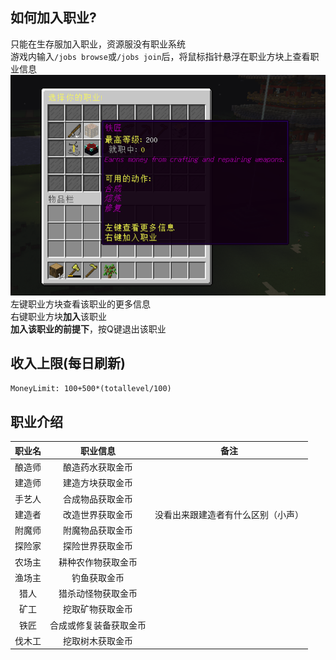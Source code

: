 ## 如何加入职业?  
只能在生存服加入职业，资源服没有职业系统  
游戏内输入`/jobs browse`或`/jobs join`后，将鼠标指针悬浮在职业方块上查看职业信息
![](_images/职业.png)
左键职业方块查看该职业的更多信息  
右键职业方块**加入**该职业  
**加入该职业的前提下**，按Q键退出该职业  

## 收入上限(每日刷新)  
`MoneyLimit: 100+500*(totallevel/100)`

## 职业介绍 
|  职业名   |               职业信息               |                            备注                            |
| :---------: | :----------------------------------: | :--------------------------------------------------------: |
|  酿造师  |     酿造药水获取金币     |     
|  建造师  |        建造方块获取金币  |    
|  手艺人  |      合成物品获取金币    |    
|  建造者  |        改造世界获取金币  |   没看出来跟建造者有什么区别（小声） 
|  附魔师  |       附魔物品获取金币   |    
|  探险家  |      探险世界获取金币    |    
|  农场主  |       耕种农作物获取金币   |    
|  渔场主  |       钓鱼获取金币   |    
|  猎人  |     猎杀动怪物获取金币     |    
|  矿工  |     挖取矿物获取金币     |    
|  铁匠  |       合成或修复装备获取金币   |    
|  伐木工  |     挖取树木获取金币     |    